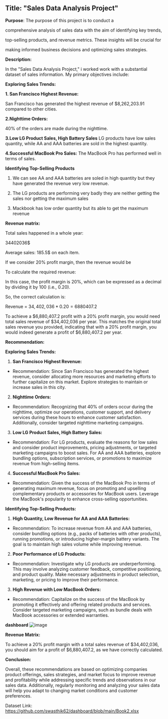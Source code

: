 ## Title: "Sales Data Analysis Project"



**Purpose**: The purpose of this project is to conduct a

comprehensive analysis of sales data with the aim of identifying key trends,

top-selling products, and revenue metrics. These insights will be crucial for

making informed business decisions and optimizing sales strategies.



**Description:**

In the "Sales Data Analysis Project," i worked work with a substantial dataset of sales information. My primary objectives include:



**Exploring Sales Trends:**

**1. San Francisco Highest Revenue:**

San Francisco has generated the highest revenue of $8,262,203.91 compared to other cities.



**2.Nighttime Orders:**

40% of the orders are made during the nighttime.



**3.Low LG Product Sales, High Battery Sales**
LG products have low sales quantity, while AA and AAA batteries are sold in the highest quantity.



**4.Successful MacBook Pro Sales:**
The MacBook Pro has performed well in terms of sales.



**Identifying Top-Selling Products**

1.    We can see AA and AAA batteries are soled in high quantity but they have generated the revenue very low revenue.

2.    The LG products are performing very badly they are neither getting the sales nor getting the maximum sales

3.    Mackbook has low order quantity but its able to get the maximum revenue 



**Revenue matrix:**

Total sales happened in a whole year:

34402036$

Average sales: 185.5$ on each item.

If we consider 20% profit margin, then the revenue  would be



To calculate the required revenue:



In this case, the profit margin is 20%, which can be expressed as a decimal by dividing it by 100 (i.e., 0.20).



So, the correct calculation is:



Revenue = $34,402,036 * 0.20 = 6880407.2$





To achieve a $6,880,407.2 profit with a 20% profit margin, you would need total sales revenue of $34,402,036 per year. This matches the original total sales revenue you provided, indicating that with a 20% profit margin, you would indeed generate a profit of $6,880,407.2 per year.



**Recommendation:**

**Exploring Sales Trends:**



1. **San Francisco Highest Revenue:**

  - Recommendation: Since San Francisco has generated the highest revenue, consider allocating more resources and marketing efforts to further capitalize on this market. Explore strategies to maintain or increase sales in this city.



2. **Nighttime Orders:**

  - Recommendation: Recognizing that 40% of orders occur during the nighttime, optimize our operations, customer support, and delivery services during these hours to enhance customer satisfaction. Additionally, consider targeted nighttime marketing campaigns.



3. **Low LG Product Sales, High Battery Sales:**

  - Recommendation: For LG products, evaluate the reasons for low sales and consider product improvements, pricing adjustments, or targeted marketing campaigns to boost sales. For AA and AAA batteries, explore bundling options, subscription services, or promotions to maximize revenue from high-selling items.



4. **Successful MacBook Pro Sales:**

  - Recommendation: Given the success of the MacBook Pro in terms of generating maximum revenue, focus on promoting and upselling complementary products or accessories for MacBook users. Leverage the MacBook's popularity to enhance cross-selling opportunities.



**Identifying Top-Selling Products:**



1. **High Quantity, Low Revenue for AA and AAA Batteries:**

  - Recommendation: To increase revenue from AA and AAA batteries, consider bundling options (e.g., packs of batteries with other products), running promotions, or introducing higher-margin battery variants. The goal is to maintain high sales volume while improving revenue.



2. **Poor Performance of LG Products:**

  - Recommendation: Investigate why LG products are underperforming. This may involve analyzing customer feedback, competitive positioning, and product quality. Make necessary adjustments in product selection, marketing, or pricing to improve their performance.



3. **High Revenue with Low MacBook Orders:**

  - Recommendation: Capitalize on the success of the MacBook by promoting it effectively and offering related products and services. Consider targeted marketing campaigns, such as bundle deals with MacBook accessories or extended warranties.

**dashboard**
![image](https://github.com/swasthik62/Sales-project/assets/125183564/df8de5ed-3480-49e1-a236-c9a4b6c4076a)



**Revenue Matrix:**

To achieve a 20% profit margin with a total sales revenue of $34,402,036, you should aim for a profit of $6,880,407.2, as we have correctly calculated.



**Conclusion:**

Overall, these recommendations are based on optimizing companies product offerings, sales strategies, and market focus to improve revenue and profitability while addressing specific trends and observations in our sales data. Additionally, regularly monitoring and analyzing your sales data will help you adapt to changing market conditions and customer preferences.

Dataset Link: https://github.com/swasthik62/dashboard/blob/main/Book2.xlsx
